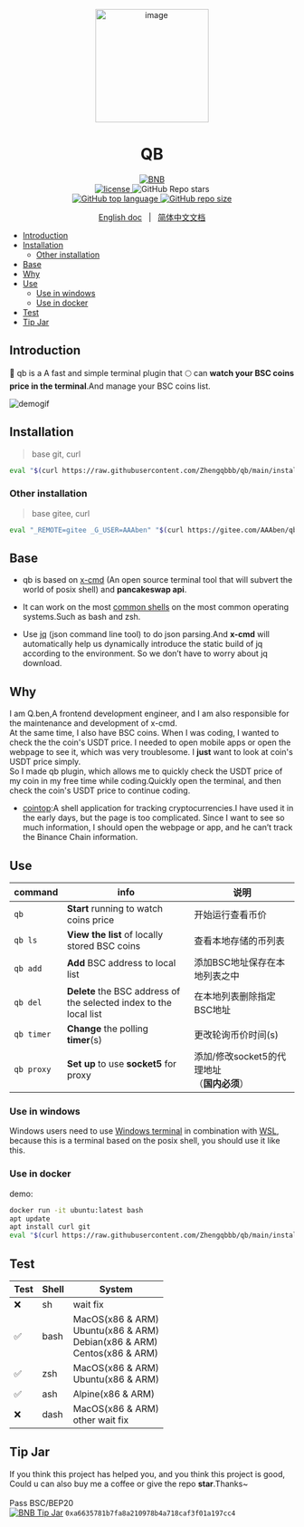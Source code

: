
<p align="center">
    <a href="#">
        <img src="https://user-images.githubusercontent.com/40693636/144716462-5f4dc978-a6af-4b54-8f27-79af05ceccf6.png" alt="image" width="200" data-width="200" data-height="200">
    </a>
</p>

<h1 align="center">QB</h1>
<p align="center">
    <a href="https://bscscan.com/address/0xa6635781b7fa8a210978b4a718caf3f01a197cc4"><img alt="BNB" src="https://img.shields.io/badge/Binance-tool-yellow.svg?logo=binance&style=flat"><img>
    <br/>
    <a href="https://github.com/zhengqbbb/qb/blob/main/LICENSE"><img alt="license" src="https://img.shields.io/badge/license-MIT-blue.svg"><img>
    </a>
    <img alt="GitHub Repo stars" src="https://img.shields.io/github/stars/zhengqbbb/qb?style=social">
    </br>
    <a href="https://github.com/zhengqbbb/qb">
    <img alt="GitHub top language" src="https://img.shields.io/github/languages/top/zhengqbbb/qb?logoColor=orange&style=flat-square">
    <img alt="GitHub repo size" src="https://img.shields.io/github/repo-size/zhengqbbb/qb"><img>
    </a>
</p>
<p align="center">
    <a href="https://github.com/Zhengqbbb/qb/blob/main/README.md">English doc</a>
    &nbsp; | &nbsp;
    <a href="https://github.com/Zhengqbbb/qb/blob/main/README.zh-CN.md">简体中文文档</a>
</p>


<!-- TOC -->

- [Introduction](#introduction)
- [Installation](#installation)
    - [Other installation](#other-installation)
- [Base](#base)
- [Why](#why)
- [Use](#use)
    - [Use in windows](#use-in-windows)
    - [Use in docker](#use-in-docker)
- [Test](#test)
- [Tip Jar](#tip-jar)

<!-- /TOC -->

## Introduction
🚀 qb is a A fast and simple terminal plugin that 🌕 can **watch your BSC coins price in the terminal**.And manage your BSC coins list.


<img alt="demogif" src="https://tva1.sinaimg.cn/large/6ccee0e1gy1gwxfgv4jr1g21nm0oo46t.gif" />

## Installation
> base git, curl
```sh
eval "$(curl https://raw.githubusercontent.com/Zhengqbbb/qb/main/install.sh)"
```

### Other installation
> base gitee, curl
```sh
eval "_REMOTE=gitee _G_USER=AAAben" "$(curl https://gitee.com/AAAben/qb/raw/main/install.sh)"
```

## Base
- qb is based on [x-cmd](https://github.com/x-cmd) (An open source terminal tool that will subvert the world of posix shell) and **pancakeswap api**.

- It can work on the most [common shells](#test) on the most common operating systems.Such as bash and zsh.

- Use [jq](https://stedolan.github.io/jq/) (json command line tool) to do json parsing.And **x-cmd** will automatically help us dynamically introduce the static build of jq according to the environment. So we don’t have to worry about jq download.

## Why

I am Q.ben,A frontend development engineer, and I am also responsible for the maintenance and development of x-cmd. <br/>
At the same time, I also have BSC coins. When I was coding, I wanted to check the the coin's USDT price. I needed to open mobile apps or open the webpage to see it, which was very troublesome. I **just** want to look at coin's USDT price simply.<br/>
So I made qb plugin, which allows me to quickly check the USDT price of my coin in my free time while coding.Quickly open the terminal, and then check the coin's USDT price to continue coding.

- [cointop](https://github.com/cointop-sh/cointop):A shell application for tracking cryptocurrencies.I have used it in the early days, but the page is too complicated. Since I want to see so much information, I should open the webpage or app, and he can’t track the Binance Chain information. 

## Use
| command | info | 说明 |
|---------|------|------|
| `qb` | **Start** running to watch coins price  | 开始运行查看币价 |
| `qb ls` | **View the list** of locally stored BSC coins  | 查看本地存储的币列表 |
| `qb add` | **Add** BSC address to local list  | 添加BSC地址保存在本地列表之中 |
| `qb del` | **Delete** the BSC address of </br>the selected index to the local list  | 在本地列表删除指定BSC地址 |
| `qb timer` | **Change** the polling **timer**(s)  | 更改轮询币价时间(s) |
| `qb proxy` | **Set up** to use **socket5** for proxy  | 添加/修改socket5的代理地址</br>（**国内必须**） |

### Use in windows
Windows users need to use [Windows terminal](https://github.com/microsoft/terminal) in combination with [WSL](https://docs.microsoft.com/en-us/windows/wsl/install), because this is a terminal based on the posix shell, you should use it like this.

### Use in docker
demo:
```sh
docker run -it ubuntu:latest bash
apt update
apt install curl git
eval "$(curl https://raw.githubusercontent.com/Zhengqbbb/qb/main/install.sh)"
```
## Test

| Test | Shell | System |
|-----------|-------|--------|
| ❌    | sh | wait fix |
| ✅    | bash  | MacOS(x86 & ARM) <br/> Ubuntu(x86 & ARM) </br> Debian(x86 & ARM) <br/> Centos(x86 & ARM) |
| ✅     | zsh   | MacOS(x86 & ARM) <br/> Ubuntu(x86 & ARM) |
| ✅     | ash   | Alpine(x86 & ARM) |
| ❌     | dash | MacOS(x86 & ARM) <br/> other wait fix |

## Tip Jar
If you think this project has helped you, and you think this project is good, Could u can also buy me a coffee or give the repo **star**.Thanks~
<br>
<br>
Pass BSC/BEP20
<br>
[![BNB Tip Jar](https://img.shields.io/badge/BNB-tip-blue.svg?logo=binance&style=flat)](https://bscscan.com/address/0xa6635781b7fa8a210978b4a718caf3f01a197cc4) `0xa6635781b7fa8a210978b4a718caf3f01a197cc4` 


